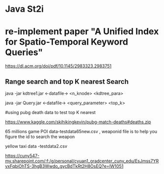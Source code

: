 # Java St2i
# re-implement paper "A Unified Index for Spatio-Temporal Keyword Queries"
https://dl.acm.org/doi/pdf/10.1145/2983323.2983751

## Range search and top K nearest Search 

java -jar kdtree1.jar <-datafile-> <n_knode> <kdtree_para>

java -jar Query.jar <-datafile-> <query_parameter> <top_k>

#using pubg death data to test top K nearest 

https://www.kaggle.com/skihikingkevin/pubg-match-deaths#deaths.zip

65 millions game POI data-testdata65new.csv , weaponid file is to help you figure the id to search the weapon

yellow taxi data -testdata2.csv

https://cuny547-my.sharepoint.com/:f:/g/personal/cyuan1_gradcenter_cuny_edu/EsJmss7YRvxFqbiOhTS-3hgB3Wwdo_gycBdTkRt2H8OsEQ?e=lW1051
